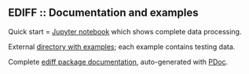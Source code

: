 EDIFF :: Documentation and examples
-----------------------------------

Quick start =
[Jupyter notebook]()
which shows complete data processing.

External
[directory with examples](https://www.dropbox.com/scl/fo/pzio12tdj4j2c5v8usi5o/h?dl=0&rlkey=szpwqmvrdp5yeeiarfr2a5ab7);
each example contains testing data.

Complete [ediff package documentation](./pdoc.html/index.html),
auto-generated with [PDoc](https://pdoc.dev).
